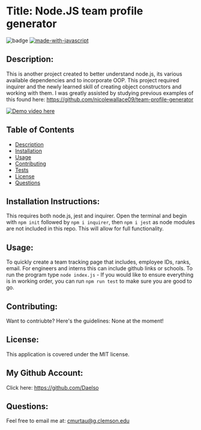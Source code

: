 
# Title: Node.JS team profile generator

![badge](https://img.shields.io/badge/license-MIT-darkred) [![made-with-javascript](https://img.shields.io/badge/Made%20with-JavaScript-1f425f.svg)](https://www.javascript.com)


## Description:

This is another project created to better understand node.js, its various available dependencies and to incorporate OOP. This project required inquirer and the newly learned skill of creating object constructors and working with them.  I was greatly assisted by studying previous examples of this found here: https://github.com/nicolewallace09/team-profile-generator

[![Demo video here](https://img.youtube.com/vi/v=bCvQ8fNOwxA/0.jpg)](https://www.youtube.com/watch?v=bCvQ8fNOwxA)


## Table of Contents
- [Description](#description)
- [Installation](#installation)
- [Usage](#usage)
- [Contributing](#contributing)
- [Tests](#tests)
- [License](#license)
- [Questions](#questions)

## Installation Instructions:

This requires both node.js, jest and  inquirer. Open the terminal and begin with ```npm init``` followed by ```npm i inquirer```, then ```npm i jest``` as node modules are not included in this repo. This will allow for full functionality.

## Usage:

To quickly create a team tracking page that includes, employee IDs, ranks, email. For engineers and interns this can include github links or schools. To run the program type ```node index.js``` - If you would like to ensure everything is in working order, you can run ```npm run test``` to make sure you are good to go.

## Contributing:

Want to contriubte? Here's the guidelines: None at the moment!


## License:

This application is covered under the MIT license. 

## My Github Account:

  Click here: https://github.com/Daelso

## Questions:

  Feel free to email me at: cmurtau@g.clemson.edu

